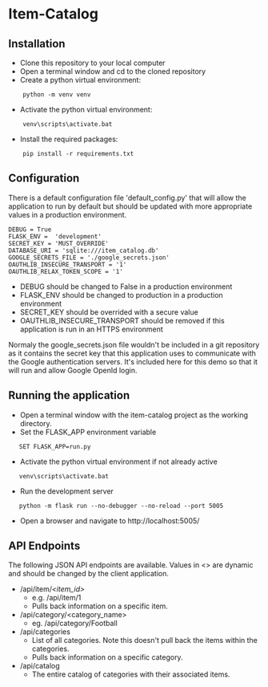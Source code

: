 # Item-Catalog
## Installation
- Clone this repository to your local computer
- Open a terminal window and cd to the cloned repository
- Create a python virtual environment:
```
    python -m venv venv
```
- Activate the python virtual environment:
```
    venv\scripts\activate.bat
```
- Install the required packages:
```
    pip install -r requirements.txt
```

## Configuration
There is a default configuration file 'default_config.py' that will allow the application to run by default but should be updated with more appropriate values in a production environment.
```
DEBUG = True
FLASK_ENV =  'development'
SECRET_KEY = 'MUST_OVERRIDE'
DATABASE_URI = 'sqlite:///item_catalog.db'
GOOGLE_SECRETS_FILE = './google_secrets.json'
OAUTHLIB_INSECURE_TRANSPORT = '1'
OAUTHLIB_RELAX_TOKEN_SCOPE = '1'
```

- DEBUG should be changed to False in a production environment
- FLASK_ENV should be changed to production in a production environment
- SECRET_KEY should be overrided with a secure value
- OAUTHLIB_INSECURE_TRANSPORT should be removed if this application is run in an HTTPS environment

Normaly the google_secrets.json file wouldn't be included in a git repository as it contains the secret key that this application uses to communicate with the Google authentication servers. It's included here for this demo so that it will run and allow Google OpenId login.

## Running the application
- Open a terminal window with the item-catalog project as the working directory.
- Set the FLASK_APP environment variable
```
   SET FLASK_APP=run.py
```
- Activate the python virtual environment if not already active
```
   venv\scripts\activate.bat
```
- Run the development server
```
   python -m flask run --no-debugger --no-reload --port 5005
```
- Open a browser and navigate to http://localhost:5005/

## API Endpoints

The following JSON API endpoints are available. Values in <> are dynamic and should be changed by the client application.
- /api/item/*<item_id>*
   - e.g. /api/item/1
   - Pulls back information on a specific item.
- /api/category/<category_name>
   - eg. /api/category/Football
- /api/categories
   - List of all categories. Note this doesn't pull back the items within the categories.
   - Pulls back information on a specific category.
- /api/catalog
   - The entire catalog of categories with their associated items.